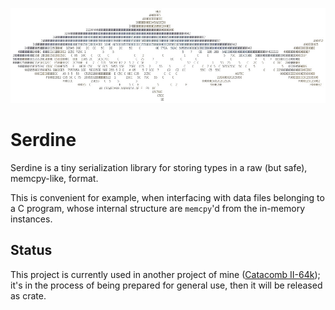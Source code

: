 ![Logo](/images/serdine.jpg?raw=true)

# Serdine

Serdine is a tiny serialization library for storing types in a raw (but safe), memcpy-like, format.

This is convenient for example, when interfacing with data files belonging to a C program, whose internal structure are `memcpy`'d from the in-memory instances.

## Status

This project is currently used in another project of mine ([Catacomb II-64k](https://github.com/64kramsystem/catacomb_ii-64k)); it's in the process of being prepared for general use, then it will be released as crate.
